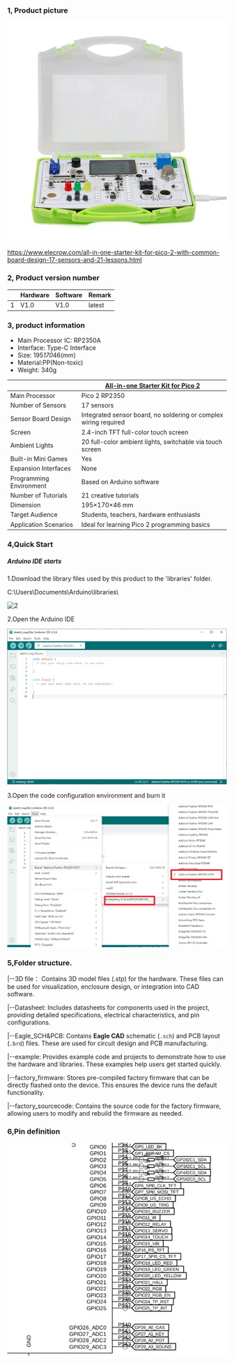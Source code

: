 ### 1, Product picture

![all-in-one_starter_kit_for_raspberry_pico_2](all-in-one_starter_kit_for_raspberry_pico_2.jpg)

https://www.elecrow.com/all-in-one-starter-kit-for-pico-2-with-common-board-design-17-sensors-and-21-lessons.html

### 2, Product version number

|      | Hardware | Software | Remark |
| ---- | -------- | -------- | ------ |
| 1    | V1.0     | V1.0     | latest |

### 3, product information

- Main Processor IC: RP2350A
- Interface: Type-C Interface
- Size: 195*170*46(mm)
- Material:PP(Non-toxic)
- Weight: 340g

|                         | [ All-in-one Starter Kit for Pico 2](https://www.elecrow.com/all-in-one-starter-kit-for-pico-2-with-common-board-design-17-sensors-and-21-lessons.html) |
| ----------------------- | ------------------------------------------------------------ |
| Main Processor          | Pico 2 RP2350                                                |
| Number of Sensors       | 17 sensors                                                   |
| Sensor Board Design     | Integrated sensor board, no soldering or complex wiring required |
| Screen                  | 2.4-inch TFT full-color touch screen                         |
| Ambient Lights          | 20 full-color ambient lights, switchable via touch screen    |
| Built-in Mini Games     | Yes                                                          |
| Expansion Interfaces    | None                                                         |
| Programming Environment | Based on Arduino software                                    |
| Number of Tutorials     | 21 creative tutorials                                        |
| Dimension               | 195×170×46 mm                                                |
| Target Audience         | Students, teachers, hardware enthusiasts                     |
| Application Scenarios   | Ideal for learning Pico 2 programming basics                 |

### 4,Quick Start

##### Arduino IDE starts

1.Download the library files used by this product to the 'libraries' folder.

C:\Users\Documents\Arduino\libraries\

![2](https://github.com/user-attachments/assets/86c568bb-3921-4a07-ae91-62d7ce752e50)



2.Open the Arduino IDE

![Snipaste_2025-05-20_18-18-19](Snipaste_2025-05-20_18-18-19.png)

3.Open the code configuration environment and burn it

![Snipaste_2025-05-20_18-17-33](Snipaste_2025-05-20_18-17-33.png)

### 5,Folder structure.

|--3D file： Contains 3D model files (.stp) for the hardware. These files can be used for visualization, enclosure design, or integration into CAD software.

|--Datasheet: Includes datasheets for components used in the project, providing detailed specifications, electrical characteristics, and pin configurations.

|--Eagle_SCH&PCB: Contains **Eagle CAD** schematic (`.sch`) and PCB layout (`.brd`) files. These are used for circuit design and PCB manufacturing.

|--example: Provides example code and projects to demonstrate how to use the hardware and libraries. These examples help users get started quickly.

|--factory_firmware: Stores pre-compiled factory firmware that can be directly flashed onto the device. This ensures the device runs the default functionality.

|--factory_sourcecode: Contains the source code for the factory firmware, allowing users to modify and rebuild the firmware as needed.

### 6,Pin definition

![Snipaste_2025-05-20_18-19-37](Snipaste_2025-05-20_18-19-37.png)
